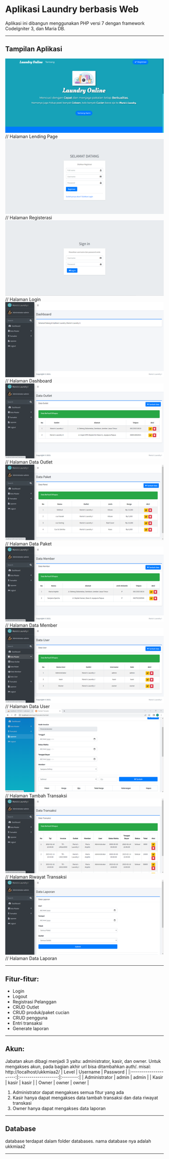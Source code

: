 # Aplikasi Laundry berbasis Web
Aplikasi ini dibangun menggunakan PHP versi 7 dengan framework CodeIgniter 3, dan Maria DB.
___

## Tampilan Aplikasi
![ss](assets/ss1.png) // Halaman Lending Page
![ss](assets/ss2.png) // Halaman Registerasi
![ss](assets/ss3.png) // Halaman Login
![ss](assets/ss4.png) // Halaman Dashboard
![ss](assets/ss5.png) // Halaman Data Outlet
![ss](assets/ss6.png) // Halaman Data Paket
![ss](assets/ss7.png) // Halaman Data Member
![ss](assets/ss8.png) // Halaman Data User
![ss](assets/ss9.png) // Halaman Tambah Transaksi
![ss](assets/ss10.png) // Halaman Riwayat Transaksi
![ss](assets/ss11.png) // Halaman Data Laporan

___

## Fitur-fitur:
- Login
- Logout
- Registrasi Pelanggan
- CRUD Outlet
- CRUD produk/paket cucian
- CRUD pengguna
- Entri transaksi
- Generate laporan
___

## Akun:
Jabatan akun dibagi menjadi 3 yaitu: administrator, kasir, dan owner.
Untuk mengakses akun, pada bagian akhir url bisa ditambahkan auth/. misal: http://localhost/ukkmiaa2/
|    Level              |       Username      | Password |
|:---------------------:|:-------------------:|:--------:|
| Administrator         | admin               |  admin   |
| Kasir                 | kasir               |  kasir   |
| Owner                 | owner               |  owner   |

1. Administrator dapat mengakses semua fitur yang ada
2. Kasir hanya dapat mengakses data tambah transaksi dan data riwayat transkasi
3. Owner hanya dapat mengakses data laporan
___

## Database
database terdapat dalam folder databases. nama database nya adalah ukkmiaa2
___
